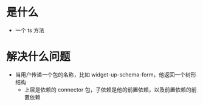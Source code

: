 # 是什么

- 一个 ts 方法

# 解决什么问题

- 当用户传递一个包的名称，比如 widget-up-schema-form，他返回一个树形结构
    - 上层是依赖的 connector 包，子依赖是他的前置依赖，以及前置依赖的前置依赖